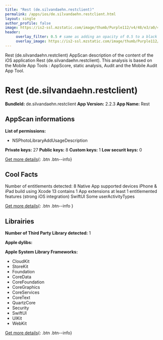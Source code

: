 ```yaml
---
title: "Rest (de.silvandaehn.restclient)"
permalink: /apps/ios/de.silvandaehn.restclient.html
layout: single
author_profile: false
image: https://is2-ssl.mzstatic.com/image/thumb/Purple112/v4/48/e3/a0/48e3a03a-947c-1cb8-732b-42171517b799/AppIcon-0-1x_U007emarketing-0-7-0-85-220.png/512x512bb.jpg
header: 
     overlay_filter: 0.5 # same as adding an opacity of 0.5 to a black background
     overlay_image: https://is2-ssl.mzstatic.com/image/thumb/Purple112/v4/48/e3/a0/48e3a03a-947c-1cb8-732b-42171517b799/AppIcon-0-1x_U007emarketing-0-7-0-85-220.png/512x512bb.jpg
---
```

Rest (de.silvandaehn.restclient) AppScan description of the content of the iOS application Rest (de.silvandaehn.restclient). This analysis is based on the Mobile App Tools : AppScore, static analysis, Audit and the Mobile Audit App Tool.

# Rest (de.silvandaehn.restclient)

**BundleId:** de.silvandaehn.restclient
**App Version:** 2.2.3
**App Name:** Rest


## AppScan informations 

**List of permissions:** 
- NSPhotoLibraryAddUsageDescription
  
  
**Private keys:** 27
**Public keys:** 8
**Custom keys:** 1
**Low securit keys:** 0
  
[Get more details](/pricing.html){: .btn .btn--info}

## Cool Facts

Number of entitlements detected: 8
Native App
supported devices iPhone & iPad
build using Xcode 13
contains 1 App extensions
at least 1 entitlemented features (strong iOS integration)
SwiftUI
Some userActivityTypes
  
[Get more details](/pricing.html){: .btn .btn--info }

## Librairies 
**Number of Third Party Library detected:** 1


**Apple dylibs:**


**Apple System Library Frameworks:**
- CloudKit
- StoreKit
- Foundation
- CoreData
- CoreFoundation
- CoreGraphics
- CoreServices
- CoreText
- QuartzCore
- Security
- SwiftUI
- UIKit
- WebKit


  
[Get more details](/pricing.html){: .btn .btn--info}


